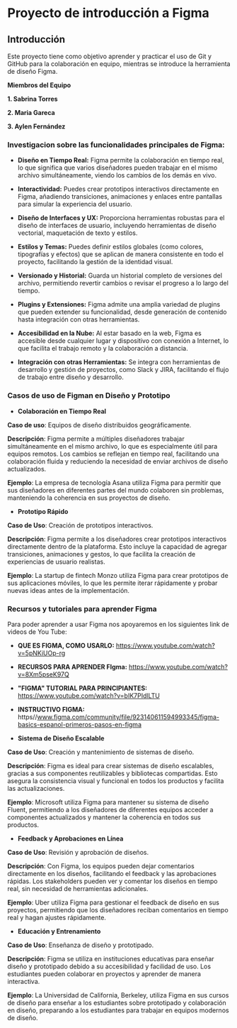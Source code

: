 # Proyecto de introducción a Figma
## Introducción

Este proyecto tiene como objetivo aprender y practicar el uso de Git y GitHub para la colaboración en equipo, mientras se introduce la herramienta de diseño Figma.

**Miembros del Equipo**

**1. Sabrina Torres**

**2. Maria Gareca**

**3. Aylen Fernández** 

### Investigacion sobre las funcionalidades principales de Figma: 

- **Diseño en Tiempo Real:** Figma permite la colaboración en tiempo real, lo que significa que varios diseñadores pueden trabajar en el mismo archivo simultáneamente, viendo los cambios de los demás en vivo.

- **Interactividad:** Puedes crear prototipos interactivos directamente en Figma, añadiendo transiciones, animaciones y enlaces entre pantallas para simular la experiencia del usuario.

- **Diseño de Interfaces y UX:** Proporciona herramientas robustas para el diseño de interfaces de usuario, incluyendo herramientas de diseño vectorial, maquetación de texto y estilos.

- **Estilos y Temas:** Puedes definir estilos globales (como colores, tipografías y efectos) que se aplican de manera consistente en todo el proyecto, facilitando la gestión de la identidad visual.

- **Versionado y Historial:** Guarda un historial completo de versiones del archivo, permitiendo revertir cambios o revisar el progreso a lo largo del tiempo.

- **Plugins y Extensiones:** Figma admite una amplia variedad de plugins que pueden extender su funcionalidad, desde generación de contenido hasta integración con otras herramientas.

- **Accesibilidad en la Nube:** Al estar basado en la web, Figma es accesible desde cualquier lugar y dispositivo con conexión a Internet, lo que facilita el trabajo remoto y la colaboración a distancia.

- **Integración con otras Herramientas:** Se integra con herramientas de desarrollo y gestión de proyectos, como Slack y JIRA, facilitando el flujo de trabajo entre diseño y desarrollo.

### Casos de uso de Figman en Diseño y Prototipo

- **Colaboración en Tiempo Real**

**Caso de uso**: Equipos de diseño distribuidos geográficamente.

**Descripción**: Figma permite a múltiples diseñadores trabajar simultáneamente en el mismo archivo, lo que es especialmente útil para equipos remotos. Los cambios se reflejan en tiempo real, facilitando una colaboración fluida y reduciendo la necesidad de enviar archivos de diseño actualizados.

**Ejemplo**: La empresa de tecnología Asana utiliza Figma para permitir que sus diseñadores en diferentes partes del mundo colaboren sin problemas, manteniendo la coherencia en sus proyectos de diseño.

- **Prototipo Rápido**

**Caso de Uso**: Creación de prototipos interactivos.

**Descripción**: Figma permite a los diseñadores crear prototipos interactivos directamente dentro de la plataforma. Esto incluye la capacidad de agregar transiciones, animaciones y gestos, lo que facilita la creación de experiencias de usuario realistas.

**Ejemplo**: La startup de fintech Monzo utiliza Figma para crear prototipos de sus aplicaciones móviles, lo que les permite iterar rápidamente y probar nuevas ideas antes de la implementación.

### Recursos y tutoriales para aprender Figma

Para poder aprender a usar Figma nos apoyaremos en los siguientes link de videos de You Tube: 

  - **QUE ES FIGMA, COMO USARLO:** https://www.youtube.com/watch?v=5pNKiUOp-rg
 
  - **RECURSOS PARA APRENDER FIgma:** https://www.youtube.com/watch?v=8Xm5pseK97Q
 
  - **"FIGMA" TUTORIAL PARA PRINCIPIANTES:** https://www.youtube.com/watch?v=bIK7PIdlLTU
 
  - **INSTRUCTIVO FIGMA:** https//www.figma.com/community/file/923140611594993345/figma-basics-espanol-primeros-pasos-en-figma



- **Sistema de Diseño Escalable**

**Caso de Uso**: Creación y mantenimiento de sistemas de diseño.

**Descripción**: Figma es ideal para crear sistemas de diseño escalables, gracias a sus componentes reutilizables y bibliotecas compartidas. Esto asegura la consistencia visual y funcional en todos los productos y facilita las actualizaciones.

**Ejemplo**: Microsoft utiliza Figma para mantener su sistema de diseño Fluent, permitiendo a los diseñadores de diferentes equipos acceder a componentes actualizados y mantener la coherencia en todos sus productos.

- **Feedback y Aprobaciones en Línea**

**Caso de Uso**: Revisión y aprobación de diseños.

**Descripción**: Con Figma, los equipos pueden dejar comentarios directamente en los diseños, facilitando el feedback y las aprobaciones rápidas. Los stakeholders pueden ver y comentar los diseños en tiempo real, sin necesidad de herramientas adicionales.

**Ejemplo**: Uber utiliza Figma para gestionar el feedback de diseño en sus proyectos, permitiendo que los diseñadores reciban comentarios en tiempo real y hagan ajustes rápidamente.

- **Educación y Entrenamiento**

**Caso de Uso**: Enseñanza de diseño y prototipado.

**Descripción**: Figma se utiliza en instituciones educativas para enseñar diseño y prototipado debido a su accesibilidad y facilidad de uso. Los estudiantes pueden colaborar en proyectos y aprender de manera interactiva.

**Ejemplo**: La Universidad de California, Berkeley, utiliza Figma en sus cursos de diseño para enseñar a los estudiantes sobre prototipado y colaboración en diseño, preparando a los estudiantes para trabajar en equipos modernos de diseño.
